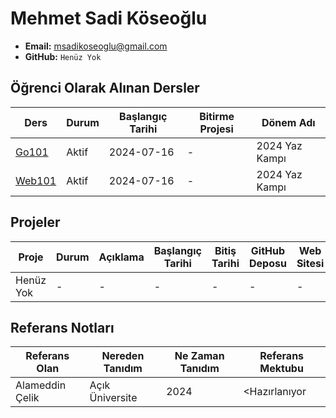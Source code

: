 # Mehmet Sadi Köseoğlu 

- **Email:**  	msadikoseoglu@gmail.com 
- **GitHub:** ``Henüz Yok``


## Öğrenci Olarak Alınan Dersler

| Ders   | Durum       | Başlangıç Tarihi | Bitirme Projesi | Dönem Adı |
|--------|-------------| --- | --- | --- |
| [Go101](https://github.com/acikuniversite/go101) | Aktif | 2024-07-16 | - | 2024 Yaz Kampı|
| [Web101](https://github.com/aciuniversite/web101) | Aktif | 2024-07-16 | - | 2024 Yaz Kampı|

## Projeler

| Proje | Durum                          | Açıklama | Başlangıç Tarihi | Bitiş Tarihi | GitHub Deposu | Web Sitesi | Katkıda Bulunanlar |
| --- |--------------------------------| --- | --- | --- | --- | --- | --- |
| Henüz Yok | - | - | - | - | - | - | - |



## Referans Notları 

| Referans Olan   | Nereden Tanıdım | Ne Zaman Tanıdım | Referans Mektubu |
|-----------------|-----------------|------------------|------------------|
| Alameddin Çelik | Açık Üniversite | 2024             | <Hazırlanıyor    |